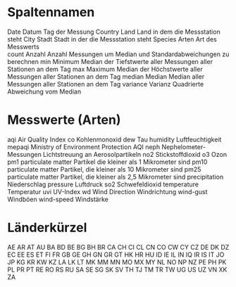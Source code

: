 # Spaltennamen
Date    Datum Tag der Messung
Country Land    Land in dem die Messstation steht
City    Stadt   Stadt in der die Messstation steht
Species Arten   Art des Messwerts      
count   Anzahl  Anzahl Messungen um Median und Standardabweichungen zu berechnen
min     Minimum Median der Tiefstwerte aller Messungen aller Stationen an dem Tag 
max     Maximum Median der Höchstwerte aller Messungen aller Stationen an dem Tag
median Median   Median aller Messungen aller Stationen an dem Tag
variance    Varianz Quadrierte Abweichung vom Median

# Messwerte (Arten)
aqi Air Quality Index
co  Kohlenmonoxid
dew Tau
humidity Luftfeuchtigkeit
mepaqi Ministry of Environment Protection AQI
neph Nephelometer-Messungen     Lichtstreuung an Aerosolpartikeln
no2 Stickstoffdioxid 
o3 Ozon
pm1 particulate matter Partikel die kleiner als 1 Mikrometer sind
pm10  particulate matter  Partikel, die kleiner als 10 Mikrometer sind
pm25   particulate matter   Partikel, die kleiner als 2,5 Mikrometer sind
precipitation Niederschlag
pressure Luftdruck
so2 Schwefeldioxid
temperature Temperatur
uvi UV-Index
wd Wind Direction Windrichtung
wind-gust Windböen
wind-speed Windstärke

# Länderkürzel
AE
AR
AT
AU
BA
BD
BE
BG
BH
BR
CA
CH
CI
CL
CN
CO
CW
CY
CZ
DE
DK
DZ
EC
EE
ES
ET
FI
FR
GB
GE
GH
GN
GR
GT
HK
HR
HU
ID
IE
IL
IN
IQ
IR
IS
IT
JO
JP
KG
KR
KW
KZ
LA
LK
LT
MK
MM
MN
MO
MX
MY
NL
NO
NP
NZ
PE
PH
PK
PL
PR
PT
RE
RO
RS
RU
SA
SE
SG
SK
SV
TH
TJ
TM
TR
TW
UG
US
UZ
VN
XK
ZA